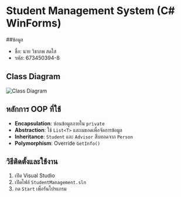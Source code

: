 # Student Management System (C# WinForms)

##ข้อมูล
- ชื่อ: นาย วิชาภพ สดใส
- รหัส: 673450394-8

## Class Diagram
![Class Diagram](class-diagram.png)

## หลักการ OOP ที่ใช้
- **Encapsulation**: ซ่อนข้อมูลภายใน `private`  
- **Abstraction**: ใช้ `List<T>` และเมธอดเพื่อจัดการข้อมูล  
- **Inheritance**: `Student` และ `Advisor` สืบทอดจาก `Person`  
- **Polymorphism**: Override `GetInfo()`  

## วิธีติดตั้งและใช้งาน
1. เปิด Visual Studio  
2. เปิดไฟล์ `StudentManagement.sln`  
3. กด `Start` เพื่อรันโปรแกรม  
